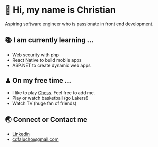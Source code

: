 # 👋 Hi, my name is Christian  
Aspiring software engineer who is passionate in front end development.

## 📚 I am currently learning ...

- Web security with php
- React Native to build mobile apps
- ASP.NET to create dynamic web apps

## ♟ On my free time ...

- I like to play [Chess](https://www.chess.com/register?ref_id=62505398). Feel free to add me.
- Play or watch basketball (go Lakers!)
- Watch TV (huge fan of friends)
 
## 🌏 Connect or Contact me 

- [Linkedin](https://www.linkedin.com/in/cdfalucho/)
- cdfalucho@gmail.com





